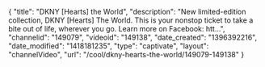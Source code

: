 {
    "title": "DKNY [Hearts] the World",
    "description": "New limited-edition collection, DKNY [Hearts] The World. This is your nonstop ticket to take a bite out of life, wherever you go. Learn more on Facebook: htt...",
    "channelid": "149079",
    "videoid": "149138",
    "date_created": "1396392216",
    "date_modified": "1418181235",
    "type": "captivate",
    "layout": "channelVideo",
    "url": "\/cool\/dkny-hearts-the-world\/149079-149138"
}